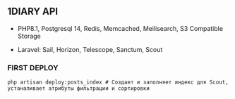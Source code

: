 ## 1DIARY API

- PHP8.1, Postgresql 14, Redis, Memcached, Meilisearch, S3 Compatible Storage

- Laravel: Sail, Horizon, Telescope, Sanctum, Scout

### FIRST DEPLOY

```
php artisan deploy:posts_index # Создает и заполняет индекс для Scout, устаналивает атрибуты фильтрации и сортировки
```
